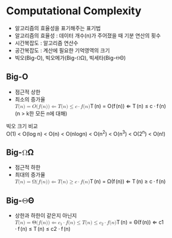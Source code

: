 <!DOCTYPE html>
<html>

<head>
  <meta charset="utf-8">
  <meta name="viewport" content="width=device-width, initial-scale=1.0">
  <title>Computational Complexity</title>
  <link rel="stylesheet" href="https://stackedit.io/style.css" />
</head>

<body class="stackedit">
  <div class="stackedit__html"><h1 id="computational-complexity">Computational Complexity</h1>
<ul>
<li>알고리즘의 효율성을 표기해주는 표기법</li>
<li>알고리즘의 효율성 : 데이터 개수(n)가 주어졌을 때 기분 연산의 횟수</li>
<li>시간복잡도 : 알고리즘 연산수</li>
<li>공간복잡도 : 계산에 필요한 기억영역의 크기</li>
<li>빅오(Big-O), 빅오메가(Big-<span class="katex--inline"><span class="katex"><span class="katex-mathml"><math><semantics><mrow><mi mathvariant="normal">Ω</mi></mrow><annotation encoding="application/x-tex">\Omega</annotation></semantics></math></span><span class="katex-html" aria-hidden="true"><span class="base"><span class="strut" style="height: 0.68333em; vertical-align: 0em;"></span><span class="mord">Ω</span></span></span></span></span>), 빅세타(Big-<span class="katex--inline"><span class="katex"><span class="katex-mathml"><math><semantics><mrow><mi mathvariant="normal">Θ</mi></mrow><annotation encoding="application/x-tex">\Theta</annotation></semantics></math></span><span class="katex-html" aria-hidden="true"><span class="base"><span class="strut" style="height: 0.68333em; vertical-align: 0em;"></span><span class="mord">Θ</span></span></span></span></span>)</li>
</ul>
<h2 id="big-o">Big-O</h2>
<ul>
<li>점근적 상한</li>
<li>최소의 증가율<br>
<span class="katex--inline"><span class="katex"><span class="katex-mathml"><math><semantics><mrow><mi>T</mi><mo stretchy="false">(</mo><mi>n</mi><mo stretchy="false">)</mo><mo>=</mo><mi>O</mi><mo stretchy="false">(</mo><mi>f</mi><mo stretchy="false">(</mo><mi>n</mi><mo stretchy="false">)</mo><mo stretchy="false">)</mo><mo>⇐</mo><mi>T</mi><mo stretchy="false">(</mo><mi>n</mi><mo stretchy="false">)</mo><mo>≤</mo><mi>c</mi><mo>⋅</mo><mi>f</mi><mo stretchy="false">(</mo><mi>n</mi><mo stretchy="false">)</mo></mrow><annotation encoding="application/x-tex">T(n) = O(f(n))  \Leftarrow T(n) \leq c \cdot f(n)</annotation></semantics></math></span><span class="katex-html" aria-hidden="true"><span class="base"><span class="strut" style="height: 1em; vertical-align: -0.25em;"></span><span class="mord mathdefault" style="margin-right: 0.13889em;">T</span><span class="mopen">(</span><span class="mord mathdefault">n</span><span class="mclose">)</span><span class="mspace" style="margin-right: 0.277778em;"></span><span class="mrel">=</span><span class="mspace" style="margin-right: 0.277778em;"></span></span><span class="base"><span class="strut" style="height: 1em; vertical-align: -0.25em;"></span><span class="mord mathdefault" style="margin-right: 0.02778em;">O</span><span class="mopen">(</span><span class="mord mathdefault" style="margin-right: 0.10764em;">f</span><span class="mopen">(</span><span class="mord mathdefault">n</span><span class="mclose">)</span><span class="mclose">)</span><span class="mspace" style="margin-right: 0.277778em;"></span><span class="mrel">⇐</span><span class="mspace" style="margin-right: 0.277778em;"></span></span><span class="base"><span class="strut" style="height: 1em; vertical-align: -0.25em;"></span><span class="mord mathdefault" style="margin-right: 0.13889em;">T</span><span class="mopen">(</span><span class="mord mathdefault">n</span><span class="mclose">)</span><span class="mspace" style="margin-right: 0.277778em;"></span><span class="mrel">≤</span><span class="mspace" style="margin-right: 0.277778em;"></span></span><span class="base"><span class="strut" style="height: 0.44445em; vertical-align: 0em;"></span><span class="mord mathdefault">c</span><span class="mspace" style="margin-right: 0.222222em;"></span><span class="mbin">⋅</span><span class="mspace" style="margin-right: 0.222222em;"></span></span><span class="base"><span class="strut" style="height: 1em; vertical-align: -0.25em;"></span><span class="mord mathdefault" style="margin-right: 0.10764em;">f</span><span class="mopen">(</span><span class="mord mathdefault">n</span><span class="mclose">)</span></span></span></span></span><br>
(n &gt; k한 모든 n에 대해)</li>
</ul>
<p>빅오 크기 비교<br>
O(1) &lt; O(log n) &lt; O(n) &lt; O(nlogn) &lt; O(n<sup>2</sup>) &lt; O(n<sup>3</sup>) &lt; O(2<sup>n</sup>) &lt; O(n!)</p>
<h2 id="big-omega">Big-<span class="katex--inline"><span class="katex"><span class="katex-mathml"><math><semantics><mrow><mi mathvariant="normal">Ω</mi></mrow><annotation encoding="application/x-tex">\Omega</annotation></semantics></math></span><span class="katex-html" aria-hidden="true"><span class="base"><span class="strut" style="height: 0.68333em; vertical-align: 0em;"></span><span class="mord">Ω</span></span></span></span></span></h2>
<ul>
<li>점근적 하한</li>
<li>최대의 증가율<br>
<span class="katex--inline"><span class="katex"><span class="katex-mathml"><math><semantics><mrow><mi>T</mi><mo stretchy="false">(</mo><mi>n</mi><mo stretchy="false">)</mo><mo>=</mo><mi mathvariant="normal">Ω</mi><mo stretchy="false">(</mo><mi>f</mi><mo stretchy="false">(</mo><mi>n</mi><mo stretchy="false">)</mo><mo stretchy="false">)</mo><mo>⇐</mo><mi>T</mi><mo stretchy="false">(</mo><mi>n</mi><mo stretchy="false">)</mo><mo>≥</mo><mi>c</mi><mo>⋅</mo><mi>f</mi><mo stretchy="false">(</mo><mi>n</mi><mo stretchy="false">)</mo></mrow><annotation encoding="application/x-tex">T(n) = \Omega(f(n))  \Leftarrow  T(n) \geq  c\cdot f(n)</annotation></semantics></math></span><span class="katex-html" aria-hidden="true"><span class="base"><span class="strut" style="height: 1em; vertical-align: -0.25em;"></span><span class="mord mathdefault" style="margin-right: 0.13889em;">T</span><span class="mopen">(</span><span class="mord mathdefault">n</span><span class="mclose">)</span><span class="mspace" style="margin-right: 0.277778em;"></span><span class="mrel">=</span><span class="mspace" style="margin-right: 0.277778em;"></span></span><span class="base"><span class="strut" style="height: 1em; vertical-align: -0.25em;"></span><span class="mord">Ω</span><span class="mopen">(</span><span class="mord mathdefault" style="margin-right: 0.10764em;">f</span><span class="mopen">(</span><span class="mord mathdefault">n</span><span class="mclose">)</span><span class="mclose">)</span><span class="mspace" style="margin-right: 0.277778em;"></span><span class="mrel">⇐</span><span class="mspace" style="margin-right: 0.277778em;"></span></span><span class="base"><span class="strut" style="height: 1em; vertical-align: -0.25em;"></span><span class="mord mathdefault" style="margin-right: 0.13889em;">T</span><span class="mopen">(</span><span class="mord mathdefault">n</span><span class="mclose">)</span><span class="mspace" style="margin-right: 0.277778em;"></span><span class="mrel">≥</span><span class="mspace" style="margin-right: 0.277778em;"></span></span><span class="base"><span class="strut" style="height: 0.44445em; vertical-align: 0em;"></span><span class="mord mathdefault">c</span><span class="mspace" style="margin-right: 0.222222em;"></span><span class="mbin">⋅</span><span class="mspace" style="margin-right: 0.222222em;"></span></span><span class="base"><span class="strut" style="height: 1em; vertical-align: -0.25em;"></span><span class="mord mathdefault" style="margin-right: 0.10764em;">f</span><span class="mopen">(</span><span class="mord mathdefault">n</span><span class="mclose">)</span></span></span></span></span></li>
</ul>
<h2 id="big-theta">Big-<span class="katex--inline"><span class="katex"><span class="katex-mathml"><math><semantics><mrow><mi mathvariant="normal">Θ</mi></mrow><annotation encoding="application/x-tex">\Theta</annotation></semantics></math></span><span class="katex-html" aria-hidden="true"><span class="base"><span class="strut" style="height: 0.68333em; vertical-align: 0em;"></span><span class="mord">Θ</span></span></span></span></span></h2>
<ul>
<li>상한과 하한이 같은지 아닌지<br>
<span class="katex--inline"><span class="katex"><span class="katex-mathml"><math><semantics><mrow><mi>T</mi><mo stretchy="false">(</mo><mi>n</mi><mo stretchy="false">)</mo><mo>=</mo><mi mathvariant="normal">Θ</mi><mo stretchy="false">(</mo><mi>f</mi><mo stretchy="false">(</mo><mi>n</mi><mo stretchy="false">)</mo><mo stretchy="false">)</mo><mo>⇐</mo><msub><mi>c</mi><mn>1</mn></msub><mo>⋅</mo><mi>f</mi><mo stretchy="false">(</mo><mi>n</mi><mo stretchy="false">)</mo><mo>≤</mo><mi>T</mi><mo stretchy="false">(</mo><mi>n</mi><mo stretchy="false">)</mo><mo>≤</mo><msub><mi>c</mi><mn>2</mn></msub><mo>⋅</mo><mi>f</mi><mo stretchy="false">(</mo><mi>n</mi><mo stretchy="false">)</mo></mrow><annotation encoding="application/x-tex">T(n) = \Theta(f(n))  \Leftarrow c_1\cdot f(n) \leq T(n) \leq  c_2\cdot f(n)</annotation></semantics></math></span><span class="katex-html" aria-hidden="true"><span class="base"><span class="strut" style="height: 1em; vertical-align: -0.25em;"></span><span class="mord mathdefault" style="margin-right: 0.13889em;">T</span><span class="mopen">(</span><span class="mord mathdefault">n</span><span class="mclose">)</span><span class="mspace" style="margin-right: 0.277778em;"></span><span class="mrel">=</span><span class="mspace" style="margin-right: 0.277778em;"></span></span><span class="base"><span class="strut" style="height: 1em; vertical-align: -0.25em;"></span><span class="mord">Θ</span><span class="mopen">(</span><span class="mord mathdefault" style="margin-right: 0.10764em;">f</span><span class="mopen">(</span><span class="mord mathdefault">n</span><span class="mclose">)</span><span class="mclose">)</span><span class="mspace" style="margin-right: 0.277778em;"></span><span class="mrel">⇐</span><span class="mspace" style="margin-right: 0.277778em;"></span></span><span class="base"><span class="strut" style="height: 0.59445em; vertical-align: -0.15em;"></span><span class="mord"><span class="mord mathdefault">c</span><span class="msupsub"><span class="vlist-t vlist-t2"><span class="vlist-r"><span class="vlist" style="height: 0.301108em;"><span class="" style="top: -2.55em; margin-left: 0em; margin-right: 0.05em;"><span class="pstrut" style="height: 2.7em;"></span><span class="sizing reset-size6 size3 mtight"><span class="mord mtight">1</span></span></span></span><span class="vlist-s">​</span></span><span class="vlist-r"><span class="vlist" style="height: 0.15em;"><span class=""></span></span></span></span></span></span><span class="mspace" style="margin-right: 0.222222em;"></span><span class="mbin">⋅</span><span class="mspace" style="margin-right: 0.222222em;"></span></span><span class="base"><span class="strut" style="height: 1em; vertical-align: -0.25em;"></span><span class="mord mathdefault" style="margin-right: 0.10764em;">f</span><span class="mopen">(</span><span class="mord mathdefault">n</span><span class="mclose">)</span><span class="mspace" style="margin-right: 0.277778em;"></span><span class="mrel">≤</span><span class="mspace" style="margin-right: 0.277778em;"></span></span><span class="base"><span class="strut" style="height: 1em; vertical-align: -0.25em;"></span><span class="mord mathdefault" style="margin-right: 0.13889em;">T</span><span class="mopen">(</span><span class="mord mathdefault">n</span><span class="mclose">)</span><span class="mspace" style="margin-right: 0.277778em;"></span><span class="mrel">≤</span><span class="mspace" style="margin-right: 0.277778em;"></span></span><span class="base"><span class="strut" style="height: 0.59445em; vertical-align: -0.15em;"></span><span class="mord"><span class="mord mathdefault">c</span><span class="msupsub"><span class="vlist-t vlist-t2"><span class="vlist-r"><span class="vlist" style="height: 0.301108em;"><span class="" style="top: -2.55em; margin-left: 0em; margin-right: 0.05em;"><span class="pstrut" style="height: 2.7em;"></span><span class="sizing reset-size6 size3 mtight"><span class="mord mtight">2</span></span></span></span><span class="vlist-s">​</span></span><span class="vlist-r"><span class="vlist" style="height: 0.15em;"><span class=""></span></span></span></span></span></span><span class="mspace" style="margin-right: 0.222222em;"></span><span class="mbin">⋅</span><span class="mspace" style="margin-right: 0.222222em;"></span></span><span class="base"><span class="strut" style="height: 1em; vertical-align: -0.25em;"></span><span class="mord mathdefault" style="margin-right: 0.10764em;">f</span><span class="mopen">(</span><span class="mord mathdefault">n</span><span class="mclose">)</span></span></span></span></span></li>
</ul>
</div>
</body>

</html>
